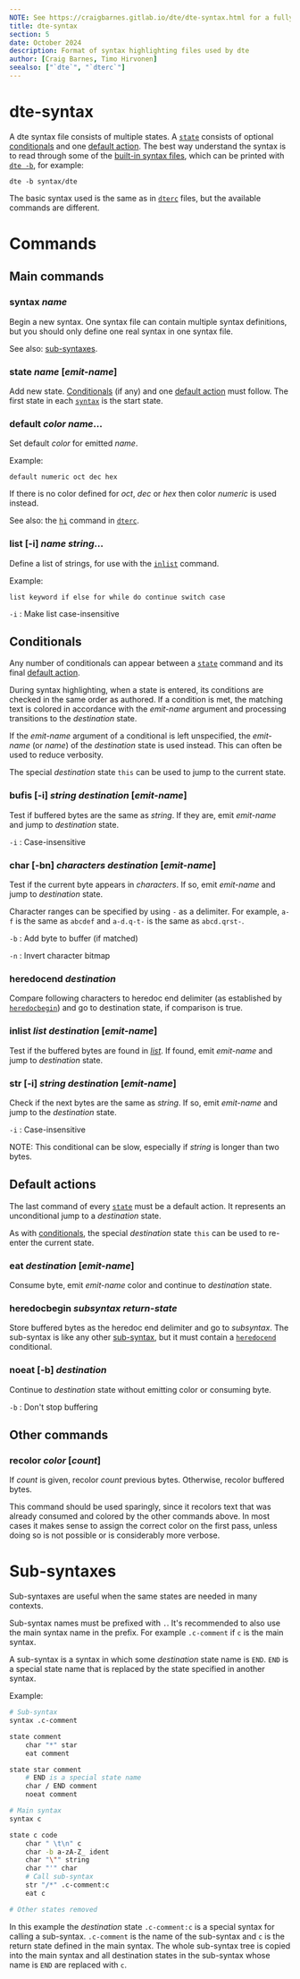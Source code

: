 ```yaml
---
NOTE: See https://craigbarnes.gitlab.io/dte/dte-syntax.html for a fully rendered version of this document
title: dte-syntax
section: 5
date: October 2024
description: Format of syntax highlighting files used by dte
author: [Craig Barnes, Timo Hirvonen]
seealso: ["`dte`", "`dterc`"]
---
```


# dte-syntax

A dte syntax file consists of multiple states. A [`state`] consists of
optional [conditionals] and one [default action]. The best way understand
the syntax is to read through some of the [built-in syntax files], which
can be printed with [`dte -b`], for example:

    dte -b syntax/dte

The basic syntax used is the same as in [`dterc`] files, but the available
commands are different.

# Commands

## Main commands

### **syntax** _name_

Begin a new syntax. One syntax file can contain multiple syntax
definitions, but you should only define one real syntax in one
syntax file.

See also: [sub-syntaxes].

### **state** _name_ [_emit-name_]

Add new state. [Conditionals][] (if any) and one [default action]
must follow. The first state in each [`syntax`] is the start state.

### **default** _color_ _name_...

Set default _color_ for emitted _name_.

Example:

    default numeric oct dec hex

If there is no color defined for _oct_, _dec_ or _hex_ then color
_numeric_ is used instead.

See also: the [`hi`] command in [`dterc`].

### **list** [**-i**] _name_ _string_...

Define a list of strings, for use with the [`inlist`] command.

Example:

    list keyword if else for while do continue switch case

`-i`
:   Make list case-insensitive

## Conditionals

Any number of conditionals can appear between a [`state`] command
and its final [default action].

During syntax highlighting, when a state is entered, its conditions
are checked in the same order as authored. If a condition is met, the
matching text is colored in accordance with the _emit-name_ argument
and processing transitions to the _destination_ state.

If the _emit-name_ argument of a conditional is left unspecified, the
_emit-name_ (or _name_) of the _destination_ state is used
instead. This can often be used to reduce verbosity.

The special _destination_ state `this` can be used to jump to the
current state.

### **bufis** [**-i**] _string_ _destination_ [_emit-name_]

Test if buffered bytes are the same as _string_. If they are, emit
_emit-name_ and jump to _destination_ state.

`-i`
:   Case-insensitive

### **char** [**-bn**] _characters_ _destination_ [_emit-name_]

Test if the current byte appears in _characters_. If so, emit
_emit-name_ and jump to _destination_ state.

Character ranges can be specified by using `-` as a delimiter.
For example, `a-f` is the same as `abcdef` and `a-d.q-t-` is
the same as `abcd.qrst-`.

`-b`
:   Add byte to buffer (if matched)

`-n`
:   Invert character bitmap

### **heredocend** _destination_

Compare following characters to heredoc end delimiter (as established by
[`heredocbegin`]) and go to destination state, if comparison is true.

### **inlist** _list_ _destination_ [_emit-name_]

Test if the buffered bytes are found in [_list_][`list`]. If found, emit
_emit-name_ and jump to _destination_ state.

### **str** [**-i**] _string_ _destination_ [_emit-name_]

Check if the next bytes are the same as _string_. If so, emit
_emit-name_ and jump to the _destination_ state.

`-i`
:   Case-insensitive

NOTE: This conditional can be slow, especially if _string_ is
longer than two bytes.

## Default actions

The last command of every [`state`] must be a default action. It
represents an unconditional jump to a _destination_ state.

As with [conditionals], the special _destination_ state `this` can
be used to re-enter the current state.

### **eat** _destination_ [_emit-name_]

Consume byte, emit _emit-name_ color and continue to _destination_
state.

### **heredocbegin** _subsyntax_ _return-state_

Store buffered bytes as the heredoc end delimiter and go to _subsyntax_.
The sub-syntax is like any other [sub-syntax], but it must contain a
[`heredocend`] conditional.

### **noeat** [**-b**] _destination_

Continue to _destination_ state without emitting color or consuming
byte.

`-b`
:   Don't stop buffering

## Other commands

### **recolor** _color_ [_count_]

If _count_ is given, recolor _count_ previous bytes. Otherwise,
recolor buffered bytes.

This command should be used sparingly, since it recolors text that was
already consumed and colored by the other commands above. In most cases
it makes sense to assign the correct color on the first pass, unless
doing so is not possible or is considerably more verbose.

# Sub-syntaxes

Sub-syntaxes are useful when the same states are needed in many contexts.

Sub-syntax names must be prefixed with `.`. It's recommended to also use
the main syntax name in the prefix. For example `.c-comment` if `c` is
the main syntax.

A sub-syntax is a syntax in which some _destination_ state name is
`END`. `END` is a special state name that is replaced by the state
specified in another syntax.

Example:

```sh
# Sub-syntax
syntax .c-comment

state comment
    char "*" star
    eat comment

state star comment
    # END is a special state name
    char / END comment
    noeat comment

# Main syntax
syntax c

state c code
    char " \t\n" c
    char -b a-zA-Z_ ident
    char "\"" string
    char "'" char
    # Call sub-syntax
    str "/*" .c-comment:c
    eat c

# Other states removed
```

In this example the _destination_ state `.c-comment:c` is a special syntax
for calling a sub-syntax. `.c-comment` is the name of the sub-syntax and
`c` is the return state defined in the main syntax. The whole sub-syntax
tree is copied into the main syntax and all destination states in the
sub-syntax whose name is `END` are replaced with `c`.


[`dte -b`]: https://craigbarnes.gitlab.io/dte/dte.html#options:~:text=%2Db%20rcname,-Dump
[`dterc`]: https://craigbarnes.gitlab.io/dte/dterc.html
[`hi`]: https://craigbarnes.gitlab.io/dte/dterc.html#hi
[built-in syntax files]: https://gitlab.com/craigbarnes/dte/tree/master/config/syntax

[`heredocbegin`]: #heredocbegin
[`heredocend`]: #heredocend
[`inlist`]: #inlist
[`list`]: #list
[`state`]: #state
[`syntax`]: #syntax

[Conditionals]: #conditionals
[conditionals]: #conditionals
[default action]: #default-actions
[default actions]: #default-actions
[sub-syntaxes]: #sub-syntaxes
[sub-syntax]: #sub-syntaxes
